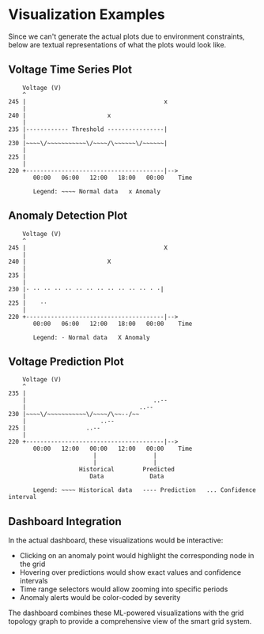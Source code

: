 # Visualization Examples

Since we can't generate the actual plots due to environment constraints, below are textual representations of what the plots would look like.

## Voltage Time Series Plot

```
    Voltage (V)
    ^
245 |                                       x
    |                                       
240 |                       x               
    |                                       
235 |------------ Threshold ----------------|
    |                                       
230 |~~~~\/~~~~~~~~~~~\/~~~~/\~~~~~~\/~~~~~~|
    |                                       
225 |                                       
    |                                       
220 +---------------------------------------|-->
       00:00   06:00   12:00   18:00   00:00    Time
       
       Legend: ~~~~ Normal data   x Anomaly
```

## Anomaly Detection Plot

```
    Voltage (V)
    ^
245 |                                       X
    |                                       
240 |                       X               
    |                                       
235 |                                       
    |                                       
230 |⋅ ⋅⋅ ⋅⋅ ⋅⋅ ⋅⋅ ⋅⋅ ⋅⋅ ⋅⋅ ⋅⋅ ⋅⋅ ⋅⋅ ⋅⋅ ⋅ ⋅|
    |                                       
225 |    ⋅⋅                                 
    |                                       
220 +---------------------------------------|-->
       00:00   06:00   12:00   18:00   00:00    Time
       
       Legend: ⋅ Normal data   X Anomaly
```

## Voltage Prediction Plot

```
    Voltage (V)
    ^
235 |                                       
    |                                    ..--   
    |                                ..--     
230 |~~~~\/~~~~~~~~~~~\/~~~~/\~~--/~~        
    |                     ..--               
225 |                 ..--                   
    |                                       
220 +---------------------------------------|-->
       00:00   12:00   00:00   12:00   00:00    Time
                        |                |
                        |                |
                    Historical        Predicted
                       Data             Data
                       
       Legend: ~~~~ Historical data   ---- Prediction   ... Confidence interval
```

## Dashboard Integration

In the actual dashboard, these visualizations would be interactive:

- Clicking on an anomaly point would highlight the corresponding node in the grid
- Hovering over predictions would show exact values and confidence intervals
- Time range selectors would allow zooming into specific periods
- Anomaly alerts would be color-coded by severity

The dashboard combines these ML-powered visualizations with the grid topology graph to provide a comprehensive view of the smart grid system. 
